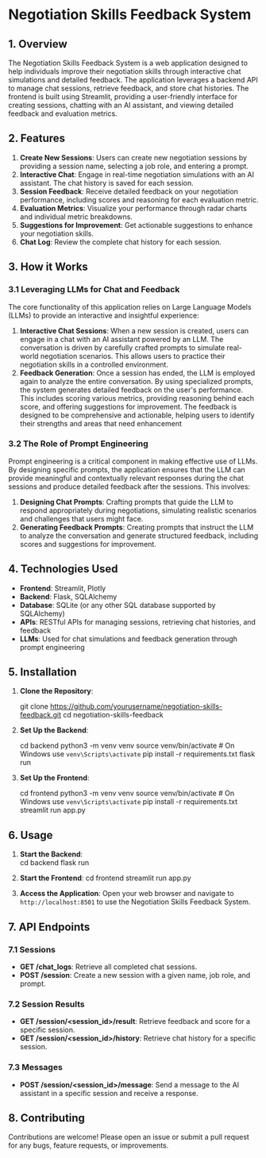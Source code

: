 # Negotiation Skills Feedback System

## 1. Overview

The Negotiation Skills Feedback System is a web application designed to help individuals improve their negotiation skills through interactive chat simulations and detailed feedback. The application leverages a backend API to manage chat sessions, retrieve feedback, and store chat histories. The frontend is built using Streamlit, providing a user-friendly interface for creating sessions, chatting with an AI assistant, and viewing detailed feedback and evaluation metrics.

## 2. Features

1. **Create New Sessions**: Users can create new negotiation sessions by providing a session name, selecting a job role, and entering a prompt.
2. **Interactive Chat**: Engage in real-time negotiation simulations with an AI assistant. The chat history is saved for each session.
3. **Session Feedback**: Receive detailed feedback on your negotiation performance, including scores and reasoning for each evaluation metric.
4. **Evaluation Metrics**: Visualize your performance through radar charts and individual metric breakdowns.
5. **Suggestions for Improvement**: Get actionable suggestions to enhance your negotiation skills.
6. **Chat Log**: Review the complete chat history for each session.
   
## 3. How it Works

### 3.1 Leveraging LLMs for Chat and Feedback

The core functionality of this application relies on Large Language Models (LLMs) to provide an interactive and insightful experience:

1. **Interactive Chat Sessions**: When a new session is created, users can engage in a chat with an AI assistant powered by an LLM. The conversation is driven by carefully crafted prompts to simulate real-world negotiation scenarios. This allows users to practice their negotiation skills in a controlled environment.
2. **Feedback Generation**: Once a session has ended, the LLM is employed again to analyze the entire conversation. By using specialized prompts, the system generates detailed feedback on the user's performance. This includes scoring various metrics, providing reasoning behind each score, and offering suggestions for improvement. The feedback is designed to be comprehensive and actionable, helping users to identify their strengths and areas that need enhancement


### 3.2 The Role of Prompt Engineering

Prompt engineering is a critical component in making effective use of LLMs. By designing specific prompts, the application ensures that the LLM can provide meaningful and contextually relevant responses during the chat sessions and produce detailed feedback after the sessions. This involves:

1. **Designing Chat Prompts**: Crafting prompts that guide the LLM to respond appropriately during negotiations, simulating realistic scenarios and challenges that users might face.
2. **Generating Feedback Prompts**: Creating prompts that instruct the LLM to analyze the conversation and generate structured feedback, including scores and suggestions for improvement.

## 4. Technologies Used

- **Frontend**: Streamlit, Plotly
- **Backend**: Flask, SQLAlchemy
- **Database**: SQLite (or any other SQL database supported by SQLAlchemy)
- **APIs**: RESTful APIs for managing sessions, retrieving chat histories, and feedback
- **LLMs**: Used for chat simulations and feedback generation through prompt engineering

## 5. Installation

1. **Clone the Repository**:
   
    git clone https://github.com/yourusername/negotiation-skills-feedback.git
    cd negotiation-skills-feedback
   
2. **Set Up the Backend**:
    
    cd backend
    python3 -m venv venv
    source venv/bin/activate  # On Windows use `venv\Scripts\activate`
    pip install -r requirements.txt
    flask run
    
3. **Set Up the Frontend**:
   
    cd frontend
    python3 -m venv venv
    source venv/bin/activate  # On Windows use `venv\Scripts\activate`
    pip install -r requirements.txt
    streamlit run app.py   

## 6. Usage

1. **Start the Backend**:    
    cd backend
    flask run

2. **Start the Frontend**:
    cd frontend
    streamlit run app.py
    
3. **Access the Application**:
    Open your web browser and navigate to `http://localhost:8501` to use the Negotiation Skills Feedback System.

## 7. API Endpoints

### 7.1 Sessions
- **GET /chat_logs**: Retrieve all completed chat sessions.
- **POST /session**: Create a new session with a given name, job role, and prompt.

### 7.2 Session Results
- **GET /session/<session_id>/result**: Retrieve feedback and score for a specific session.
- **GET /session/<session_id>/history**: Retrieve chat history for a specific session.

### 7.3 Messages
- **POST /session/<session_id>/message**: Send a message to the AI assistant in a specific session and receive a response.

## 8. Contributing

Contributions are welcome! Please open an issue or submit a pull request for any bugs, feature requests, or improvements.
